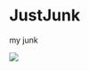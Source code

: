 # JustJunk
my junk

<img src="http://http://ogsys-ci.cloudapp.net/teamcity/app/rest/builds/buildType:(id:ogflex_Package)/statusIcon"/>
